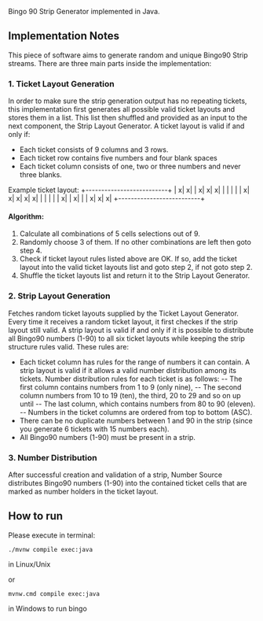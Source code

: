 Bingo 90 Strip Generator implemented in Java.

## Implementation Notes
This piece of software aims to generate random and unique Bingo90 Strip streams. There are three main parts inside the implementation:

### 1. Ticket Layout Generation
In order to make sure the strip generation output has no repeating tickets, this implementation first generates all possible valid ticket layouts and stores them in a list. This list then shuffled and provided as an input to the next component, the Strip Layout Generator. A ticket layout is valid if and only if:

- Each ticket consists of 9 columns and 3 rows.
- Each ticket row contains five numbers and four blank spaces
- Each ticket column consists of one, two or three numbers and never three blanks.

Example ticket layout:
+--------------------------+
| x| x|  | x| x| x|  |  |  |
|  | x| x| x| x| x|  |  |  |
|  | x|  | x|  |  | x| x| x|
+--------------------------+

#### Algorithm:

1. Calculate all combinations of 5 cells selections out of 9.
2. Randomly choose 3 of them. If no other combinations are left then goto step 4.
3. Check if ticket layout rules listed above are OK. If so, add the ticket layout into the valid ticket layouts list and goto step 2, if not goto step 2.
4. Shuffle the ticket layouts list and return it to the Strip Layout Generator.

### 2. Strip Layout Generation
Fetches random ticket layouts supplied by the Ticket Layout Generator. Every time it receives a random ticket layout, it first checkes if the strip layout still valid. A strip layout is valid if and only if it is possible to distribute all Bingo90 numbers (1-90) to all six ticket layouts while keeping the strip structure rules valid. These rules are:

- Each ticket column has rules for the range of numbers it can contain. A strip layout is valid if it allows a valid number distribution among its tickets. Number distribution rules for each ticket is as follows:
-- The first column contains numbers from 1 to 9 (only nine),
-- The second column numbers from 10 to 19 (ten), the third, 20 to 29 and so on up until
-- The last column, which contains numbers from 80 to 90 (eleven).
-- Numbers in the ticket columns are ordered from top to bottom (ASC).
- There can be no duplicate numbers between 1 and 90 in the strip (since you generate 6 tickets with 15 numbers each).
- All Bingo90 numbers (1-90) must be present in a strip.

### 3. Number Distribution
After successful creation and validation of a strip, Number Source distributes Bingo90 numbers (1-90) into the contained ticket cells that are marked as number holders in the ticket layout.

## How to run
Please execute in terminal:

```console
./mvnw compile exec:java
```

in Linux/Unix

or

```console
mvnw.cmd compile exec:java
```

in Windows to run bingo
